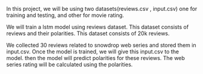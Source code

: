   In this project, we will be using two datasets(reviews.csv , input.csv) one for training and testing, and other for movie rating.
  
  We will train a lstm model using reviews dataset. This dataset consists of reviews and their polarities. This dataset consists of 20k reviews.
  
  We collected 30 reviews related to snowdrop web series and stored them in input.csv. Once the model is trained, we will give this input.csv to the model. then the model will predict polarities for these reviews.
  The web series rating will be calculated using the polarities.
